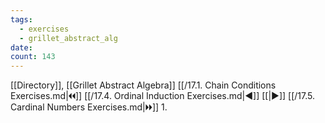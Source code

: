 ```yaml
---
tags:
  - exercises
  - grillet_abstract_alg
date:
count: 143
---
```

[[Directory]], [[Grillet Abstract Algebra]]
[[/17.1. Chain Conditions Exercises.md|🞀🞀]] [[/17.4. Ordinal Induction Exercises.md|◀]] [[|▶]] [[/17.5. Cardinal Numbers Exercises.md|🞂🞂]]
1. 